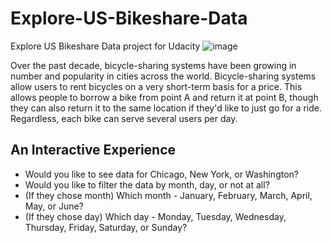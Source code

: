 # Explore-US-Bikeshare-Data
Explore US Bikeshare Data project for Udacity 
![image](https://user-images.githubusercontent.com/46967317/202918342-f4feebf8-6fe6-4ee2-b277-af42eeb2e4f0.png)


Over the past decade, bicycle-sharing systems have been growing in number and popularity in cities across the world. Bicycle-sharing systems allow users to rent bicycles on a very short-term basis for a price. This allows people to borrow a bike from point A and return it at point B, though they can also return it to the same location if they'd like to just go for a ride. Regardless, each bike can serve several users per day.

## An Interactive Experience
- Would you like to see data for Chicago, New York, or Washington?
- Would you like to filter the data by month, day, or not at all?
- (If they chose month) Which month - January, February, March, April, May, or June?
- (If they chose day) Which day - Monday, Tuesday, Wednesday, Thursday, Friday, Saturday, or Sunday?
